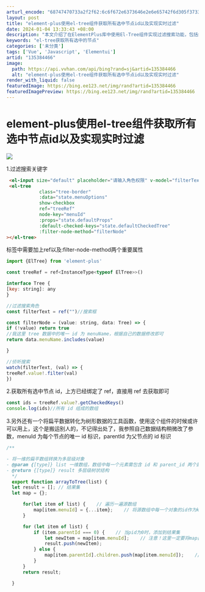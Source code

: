 ```yaml
---
arturl_encode: "68747470733a2f2f62:6c6f672e6373646e2e6e65742f6d305f37333134363532322f:61727469636c652f64657461696c732f313335333834343636"
layout: post
title: "element-plus使用el-tree组件获取所有选中节点id以及实现实时过滤"
date: 2024-01-04 13:33:43 +08:00
description: "本文介绍了在ElementPlus库中使用El-Tree组件实现过滤搜索功能，包括如何设置搜索方法、"
keywords: "el-tree获取所有选中的节点"
categories: ['未分类']
tags: ['Vue', 'Javascript', 'Elementui']
artid: "135384466"
image:
  path: https://api.vvhan.com/api/bing?rand=sj&artid=135384466
  alt: "element-plus使用el-tree组件获取所有选中节点id以及实现实时过滤"
render_with_liquid: false
featuredImage: https://bing.ee123.net/img/rand?artid=135384466
featuredImagePreview: https://bing.ee123.net/img/rand?artid=135384466
---
```


# element-plus使用el-tree组件获取所有选中节点id以及实现实时过滤

![](https://i-blog.csdnimg.cn/blog_migrate/119b7ec441410e6e55c1afc859d91e27.png)

1.过滤搜索关键字

```html
 <el-input size="default" placeholder="请输入角色权限" v-model="filterText"></el-input>
 <el-tree
            class="tree-border"
            :data="state.menuOptions"
            show-checkbox
            ref="treeRef"
            node-key="menuId"
            :props="state.defaultProps"
            :default-checked-keys="state.defaultCheckedTree"
            :filter-node-method="filterNode"
></el-tree>
```

标签中需要加上ref以及:filter-node-method两个重要属性

```javascript
import {ElTree} from 'element-plus'

const treeRef = ref<InstanceType<typeof ElTree>>()

interface Tree {
[key: string]: any
}

//过滤搜索角色
const filterText = ref("")//搜索框

const filterNode = (value: string, data: Tree) => {
if (!value) return true
//我这里 tree 数据中的唯一 id 为 menuName，根据自己的数据修改即可
return data.menuName.includes(value)

}

//侦听搜索
watch(filterText, (val) => {
treeRef.value!.filter(val)
})
```

2.获取所有选中节点 id，上方已经绑定了 ref，直接用 ref 去获取即可

```javascript
const ids = treeRef.value?.getCheckedKeys()
console.log(ids)//所有 id 组成的数组
```

3.另外还有一个将扁平数据转化为树形数据的工具函数，使用这个组件的时候或许可以用上，这个是搬运别人的，不记得出处了，我参照自己数据结构稍微改了参数，menuId 为每个节点的唯一 id 标识，parentId 为父节点的 id 标识

```javascript
/**

- 将一维的扁平数组转换为多层级对象
- @param {[type]} list 一维数组，数组中每一个元素需包含 id 和 parent_id 两个属性
- @return {[type]} result 多层级树状结构
  */
  export function arrayToTree(list) {
  let result = []; // 结果集
  let map = {};

      for(let item of list) {    // 遍历一遍源数组
          map[item.menuId] = {...item};    // 将源数组中每一个对象的id作为key，将当前对象所有属性和新增属性chilrden作为value。
      }

      for (let item of list) {
          if (item.parentId === 0) {    // 当pid为0时，添加到结果集
              let newItem = map[item.menuId];    // 注意！这里一定要将map[item.id] 赋值给新变量，这样newItem就和map[item.id]指向同一个内存地址了，达到数据共享
              result.push(newItem);
          } else {
              map[item.parentId].children.push(map[item.menuId]);    // 将key为当前id的对象，添加到key等于pid的对象的chilrden中
          }
      }
      return result;

  }
```